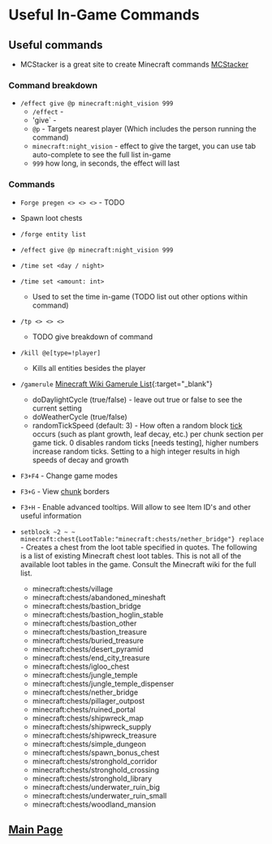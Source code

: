 # Useful In-Game Commands

## Useful commands

- MCStacker is a great site to create Minecraft commands [MCStacker](https://mcstacker.net/versions.php)

### Command breakdown

- `/effect give @p minecraft:night_vision 999`
  - `/effect` -
  - 'give` -
  - `@p` - Targets nearest player (Which includes the person running the command)
  - `minecraft:night_vision` - effect to give the target, you can use tab auto-complete to see the full list in-game
  - `999` how long, in seconds, the effect will last

### Commands

- `Forge pregen <> <> <>` - TODO
- Spawn loot chests
- `/forge entity list`
- `/effect give @p minecraft:night_vision 999`
- `/time set <day / night>`
- `/time set <amount: int>`
  - Used to set the time in-game (TODO list out other options within command)
- `/tp <> <> <>`
  - TODO give breakdown of command
- `/kill @e[type=!player]` 
  - Kills all entities besides the player
- `/gamerule` [Minecraft Wiki Gamerule List](https://minecraft.gamepedia.com/Game_rule){:target="\_blank"}
  - doDaylightCycle (true/false) - leave out true or false to see the current setting
  - doWeatherCycle (true/false)
  - randomTickSpeed (default: 3) - How often a random block [tick](/glossary 'Measure of time in minecraft. 1 second = 20 ticks') occurs (such as plant growth, leaf decay, etc.) per chunk section per game tick. 0 disables random ticks [needs testing], higher numbers increase random ticks. Setting to a high integer results in high speeds of decay and growth
- `F3+F4` - Change game modes
- `F3+G` - View [chunk](/glossary 'A chunk is a 256-block tall 16×16 segment of a Minecraft world') borders
- `F3+H` - Enable advanced tooltips. Will allow to see Item ID's and other useful information

- `setblock ~2 ~ ~ minecraft:chest{LootTable:"minecraft:chests/nether_bridge"} replace` - Creates a chest from the loot table specified in quotes. The following is a list of existing Minecraft chest loot tables. This is not all of the available loot tables in the game. Consult the Minecraft wiki for the full list.
  - minecraft:chests/village
  - minecraft:chests/abandoned_mineshaft
  - minecraft:chests/bastion_bridge
  - minecraft:chests/bastion_hoglin_stable
  - minecraft:chests/bastion_other
  - minecraft:chests/bastion_treasure
  - minecraft:chests/buried_treasure
  - minecraft:chests/desert_pyramid
  - minecraft:chests/end_city_treasure
  - minecraft:chests/igloo_chest
  - minecraft:chests/jungle_temple
  - minecraft:chests/jungle_temple_dispenser
  - minecraft:chests/nether_bridge
  - minecraft:chests/pillager_outpost
  - minecraft:chests/ruined_portal
  - minecraft:chests/shipwreck_map
  - minecraft:chests/shipwreck_supply
  - minecraft:chests/shipwreck_treasure
  - minecraft:chests/simple_dungeon
  - minecraft:chests/spawn_bonus_chest
  - minecraft:chests/stronghold_corridor
  - minecraft:chests/stronghold_crossing
  - minecraft:chests/stronghold_library
  - minecraft:chests/underwater_ruin_big
  - minecraft:chests/underwater_ruin_small
  - minecraft:chests/woodland_mansion







## [**Main Page**](/modpack-dev)
